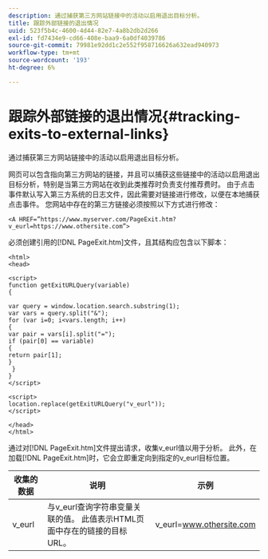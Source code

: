 ```yaml
---
description: 通过捕获第三方网站链接中的活动以启用退出目标分析。
title: 跟踪外部链接的退出情况
uuid: 523f5b4c-4600-4d44-82e7-4a8b2db2d266
exl-id: fd7434e9-cd66-408e-baa9-6a0df4039786
source-git-commit: 79981e92dd1c2e552f958716626a632ead940973
workflow-type: tm+mt
source-wordcount: '193'
ht-degree: 6%

---
```


# 跟踪外部链接的退出情况{#tracking-exits-to-external-links}

通过捕获第三方网站链接中的活动以启用退出目标分析。

网页可以包含指向第三方网站的链接，并且可以捕获这些链接中的活动以启用退出目标分析，特别是当第三方网站在收到此类推荐时负责支付推荐费时。 由于点击事件默认写入第三方系统的日志文件，因此需要对链接进行修改，以便在本地捕获点击事件。 您网站中存在的第三方链接必须按照以下方式进行修改：

```
<A HREF=”https://www.myserver.com/PageExit.htm?v_eurl=https://www.othersite.com”>
```

必须创建引用的[!DNL PageExit.htm]文件，且其结构应包含以下脚本：

```
<html>
<head>

<script>
function getExitURLQuery(variable)
{

var query = window.location.search.substring(1);
var vars = query.split("&");
for (var i=0; i<vars.length; i++)
{
var pair = vars[i].split("=");
if (pair[0] == variable)
{
return pair[1];
}
 }
}
</script>

<script>
location.replace(getExitURLQuery("v_eurl"));
</script>

</head>
</html>
```

通过对[!DNL PageExit.htm]文件提出请求，收集v_eurl值以用于分析。 此外，在加载[!DNL PageExit.htm]时，它会立即重定向到指定的v_eurl目标位置。

| 收集的数据 | 说明 | 示例 |
|---|---|---|
| v_eurl | 与v_eurl查询字符串变量关联的值。 此值表示HTML页面中存在的链接的目标URL。 | v_eurl=www.othersite.com |
